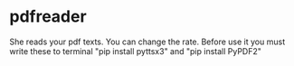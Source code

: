 # pdfreader
She reads your pdf texts. You can change the rate. 
Before use it you must write these to terminal "pip install pyttsx3" and "pip install PyPDF2"
